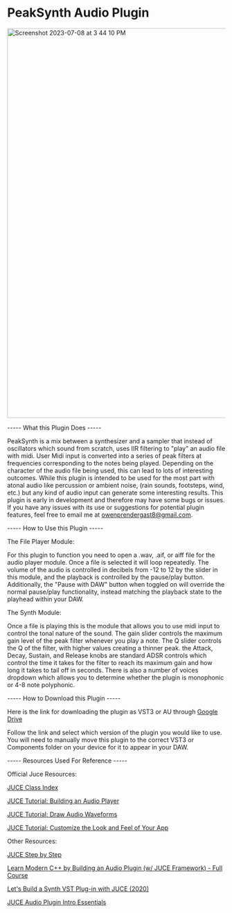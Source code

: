 # PeakSynth Audio Plugin

<img width="900" alt="Screenshot 2023-07-08 at 3 44 10 PM" src="https://github.com/owennjpr/JucePeakSynth/assets/123135948/3960b4f5-36df-422b-8d0d-568b199de30d">

----- What this Plugin Does -----

PeakSynth is a mix between a synthesizer and a sampler that instead of oscillators which sound from scratch, uses IIR filtering to "play" an audio file with midi. User Midi input is converted into a series of peak filters at frequencies corresponding to the notes being played. Depending on the character of the audio file being used, this can lead to lots of interesting outcomes. While this plugin is intended to be used for the most part with atonal audio like percussion or ambient noise, (rain sounds, footsteps, wind, etc.) but any kind of audio input can generate some interesting results. This plugin is early in development and therefore may have some bugs or issues. If you have any issues with its use or suggestions for potential plugin features, feel free to email me at owenprendergast8@gmail.com.

----- How to Use this Plugin -----

The File Player Module:

For this plugin to function you need to open a .wav, .aif, or aiff file for the audio player module. Once a file is selected it will loop repeatedly. The volume of the audio is controlled in decibels from -12 to 12 by the slider in this module, and the playback is controlled by the pause/play button. Additionally, the "Pause with DAW" button when toggled on will override the normal pause/play functionality, instead matching the playback state to the playhead within your DAW.

The Synth Module:

Once a file is playing this is the module that allows you to use midi input to control the tonal nature of the sound. The gain slider controls the maximum gain level of the peak filter whenever you play a note. The Q slider controls the Q of the filter, with higher values creating a thinner peak. the Attack, Decay, Sustain, and Release knobs are standard ADSR controls which control the time it takes for the filter to reach its maximum gain and how long it takes to tail off in seconds. There is also a number of voices dropdown which allows you to determine whether the plugin is monophonic or 4-8 note polyphonic. 

----- How to Download this Plugin -----

Here is the link for downloading the plugin as VST3 or AU through [Google Drive](https://drive.google.com/drive/folders/1ghIPKx0kRZkyaEUP4X4Qwysitcfxb0YX?usp=sharing)

Follow the link and select which version of the plugin you would like to use. You will need to manually move this plugin to the correct VST3 or Components folder on your device for it to appear in your DAW.

----- Resources Used For Reference -----

Official Juce Resources:

[JUCE Class Index](https://docs.juce.com/master/index.html)

[JUCE Tutorial: Building an Audio Player](https://docs.juce.com/master/tutorial_playing_sound_files.html)

[JUCE Tutorial: Draw Audio Waveforms](https://docs.juce.com/master/tutorial_audio_thumbnail.html)

[JUCE Tutorial: Customize the Look and Feel of Your App](https://docs.juce.com/master/tutorial_look_and_feel_customisation.html)


Other Resources:

[JUCE Step by Step](https://jucestepbystep.wordpress.com/)

[Learn Modern C++ by Building an Audio Plugin (w/ JUCE Framework) - Full Course](https://www.youtube.com/watch?v=i_Iq4_Kd7Rc)

[Let's Build a Synth VST Plug-in with JUCE (2020)](https://www.youtube.com/playlist?list=PLLgJJsrdwhPwJimt5vtHtNmu63OucmPck)

[JUCE Audio Plugin Intro Essentials](https://www.youtube.com/playlist?list=PL7Ysno2nO-6JVw5dTSYCmxdvxFS42kuve)
